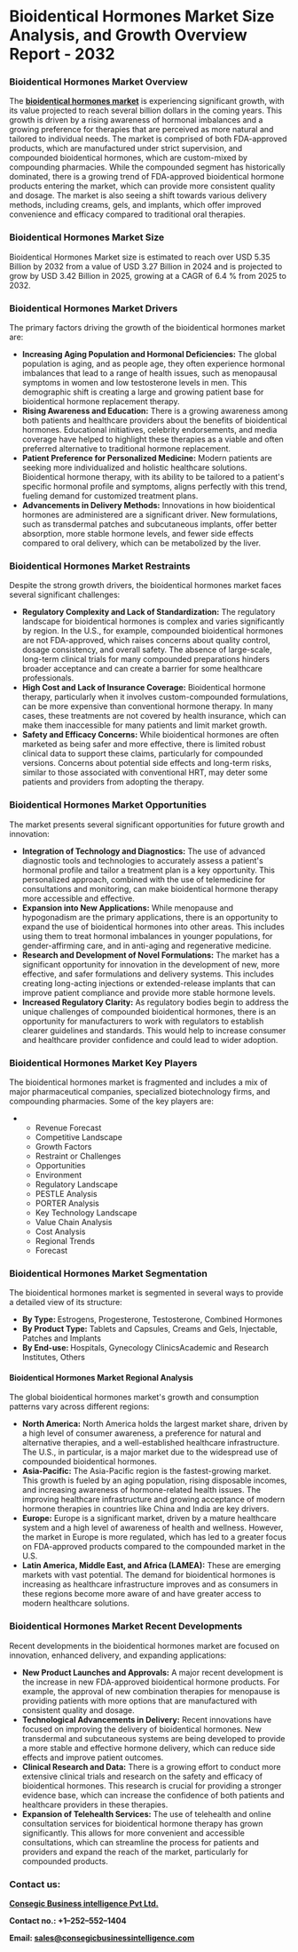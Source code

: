 # Bioidentical Hormones Market Size Analysis, and Growth Overview Report - 2032
<h3>Bioidentical Hormones Market Overview</h3>
The <strong><a href="https://www.consegicbusinessintelligence.com/en/request-sample/1598">bioidentical hormones market</a></strong> is experiencing significant growth, with its value projected to reach several billion dollars in the coming years. This growth is driven by a rising awareness of hormonal imbalances and a growing preference for therapies that are perceived as more natural and tailored to individual needs. The market is comprised of both FDA-approved products, which are manufactured under strict supervision, and compounded bioidentical hormones, which are custom-mixed by compounding pharmacies. While the compounded segment has historically dominated, there is a growing trend of FDA-approved bioidentical hormone products entering the market, which can provide more consistent quality and dosage. The market is also seeing a shift towards various delivery methods, including creams, gels, and implants, which offer improved convenience and efficacy compared to traditional oral therapies.
<h3 class="section-title">Bioidentical Hormones Market Size</h3>
Bioidentical Hormones Market size is estimated to reach over USD 5.35 Billion by 2032 from a value of USD 3.27 Billion in 2024 and is projected to grow by USD 3.42 Billion in 2025, growing at a CAGR of 6.4 % from 2025 to 2032.
<h3>Bioidentical Hormones Market Drivers</h3>
The primary factors driving the growth of the bioidentical hormones market are:
<ul>
 	<li><b>Increasing Aging Population and Hormonal Deficiencies:</b> The global population is aging, and as people age, they often experience hormonal imbalances that lead to a range of health issues, such as menopausal symptoms in women and low testosterone levels in men. This demographic shift is creating a large and growing patient base for bioidentical hormone replacement therapy.</li>
 	<li><b>Rising Awareness and Education:</b> There is a growing awareness among both patients and healthcare providers about the benefits of bioidentical hormones. Educational initiatives, celebrity endorsements, and media coverage have helped to highlight these therapies as a viable and often preferred alternative to traditional hormone replacement.</li>
 	<li><b>Patient Preference for Personalized Medicine:</b> Modern patients are seeking more individualized and holistic healthcare solutions. Bioidentical hormone therapy, with its ability to be tailored to a patient's specific hormonal profile and symptoms, aligns perfectly with this trend, fueling demand for customized treatment plans.</li>
 	<li><b>Advancements in Delivery Methods:</b> Innovations in how bioidentical hormones are administered are a significant driver. New formulations, such as transdermal patches and subcutaneous implants, offer better absorption, more stable hormone levels, and fewer side effects compared to oral delivery, which can be metabolized by the liver.</li>
</ul>
<h3>Bioidentical Hormones Market Restraints</h3>
Despite the strong growth drivers, the bioidentical hormones market faces several significant challenges:
<ul>
 	<li><b>Regulatory Complexity and Lack of Standardization:</b> The regulatory landscape for bioidentical hormones is complex and varies significantly by region. In the U.S., for example, compounded bioidentical hormones are not FDA-approved, which raises concerns about quality control, dosage consistency, and overall safety. The absence of large-scale, long-term clinical trials for many compounded preparations hinders broader acceptance and can create a barrier for some healthcare professionals.</li>
 	<li><b>High Cost and Lack of Insurance Coverage:</b> Bioidentical hormone therapy, particularly when it involves custom-compounded formulations, can be more expensive than conventional hormone therapy. In many cases, these treatments are not covered by health insurance, which can make them inaccessible for many patients and limit market growth.</li>
 	<li><b>Safety and Efficacy Concerns:</b> While bioidentical hormones are often marketed as being safer and more effective, there is limited robust clinical data to support these claims, particularly for compounded versions. Concerns about potential side effects and long-term risks, similar to those associated with conventional HRT, may deter some patients and providers from adopting the therapy.</li>
</ul>
<h3>Bioidentical Hormones Market Opportunities</h3>
The market presents several significant opportunities for future growth and innovation:
<ul>
 	<li><b>Integration of Technology and Diagnostics:</b> The use of advanced diagnostic tools and technologies to accurately assess a patient's hormonal profile and tailor a treatment plan is a key opportunity. This personalized approach, combined with the use of telemedicine for consultations and monitoring, can make bioidentical hormone therapy more accessible and effective.</li>
 	<li><b>Expansion into New Applications:</b> While menopause and hypogonadism are the primary applications, there is an opportunity to expand the use of bioidentical hormones into other areas. This includes using them to treat hormonal imbalances in younger populations, for gender-affirming care, and in anti-aging and regenerative medicine.</li>
 	<li><b>Research and Development of Novel Formulations:</b> The market has a significant opportunity for innovation in the development of new, more effective, and safer formulations and delivery systems. This includes creating long-acting injections or extended-release implants that can improve patient compliance and provide more stable hormone levels.</li>
 	<li><b>Increased Regulatory Clarity:</b> As regulatory bodies begin to address the unique challenges of compounded bioidentical hormones, there is an opportunity for manufacturers to work with regulators to establish clearer guidelines and standards. This would help to increase consumer and healthcare provider confidence and could lead to wider adoption.</li>
</ul>
<h3>Bioidentical Hormones Market Key Players</h3>
The bioidentical hormones market is fragmented and includes a mix of major pharmaceutical companies, specialized biotechnology firms, and compounding pharmacies. Some of the key players are:
<ul>
 	<li>
<ul>
 	<li>Revenue Forecast</li>
 	<li>Competitive Landscape</li>
 	<li>Growth Factors</li>
 	<li>Restraint or Challenges</li>
 	<li>Opportunities</li>
 	<li>Environment</li>
 	<li>Regulatory Landscape</li>
 	<li>PESTLE Analysis</li>
 	<li>PORTER Analysis</li>
 	<li>Key Technology Landscape</li>
 	<li>Value Chain Analysis</li>
 	<li>Cost Analysis</li>
 	<li>Regional Trends</li>
 	<li>Forecast</li>
</ul>
</li>
</ul>
<h3>Bioidentical Hormones Market Segmentation</h3>
The bioidentical hormones market is segmented in several ways to provide a detailed view of its structure:
<ul>
 	<li><strong><b>By Type</b></strong><strong><b>: </b></strong>Estrogens, Progesterone, Testosterone, Combined Hormones</li>
 	<li><strong><b>By Product Type</b></strong><strong><b>:</b></strong> Tablets and Capsules, Creams and Gels, Injectable, Patches and Implants</li>
 	<li><strong><b>By End-use</b></strong><strong><b>: </b></strong>Hospitals, Gynecology ClinicsAcademic and Research Institutes, Others</li>
</ul>
<h4>Bioidentical Hormones Market Regional Analysis</h4>
The global bioidentical hormones market's growth and consumption patterns vary across different regions:
<ul>
 	<li><b>North America:</b> North America holds the largest market share, driven by a high level of consumer awareness, a preference for natural and alternative therapies, and a well-established healthcare infrastructure. The U.S., in particular, is a major market due to the widespread use of compounded bioidentical hormones.</li>
 	<li><b>Asia-Pacific:</b> The Asia-Pacific region is the fastest-growing market. This growth is fueled by an aging population, rising disposable incomes, and increasing awareness of hormone-related health issues. The improving healthcare infrastructure and growing acceptance of modern hormone therapies in countries like China and India are key drivers.</li>
 	<li><b>Europe:</b> Europe is a significant market, driven by a mature healthcare system and a high level of awareness of health and wellness. However, the market in Europe is more regulated, which has led to a greater focus on FDA-approved products compared to the compounded market in the U.S.</li>
 	<li><b>Latin America, Middle East, and Africa (LAMEA):</b> These are emerging markets with vast potential. The demand for bioidentical hormones is increasing as healthcare infrastructure improves and as consumers in these regions become more aware of and have greater access to modern healthcare solutions.</li>
</ul>
<h3>Bioidentical Hormones Market Recent Developments</h3>
Recent developments in the bioidentical hormones market are focused on innovation, enhanced delivery, and expanding applications:
<ul>
 	<li><b>New Product Launches and Approvals:</b> A major recent development is the increase in new FDA-approved bioidentical hormone products. For example, the approval of new combination therapies for menopause is providing patients with more options that are manufactured with consistent quality and dosage.</li>
 	<li><b>Technological Advancements in Delivery:</b> Recent innovations have focused on improving the delivery of bioidentical hormones. New transdermal and subcutaneous systems are being developed to provide a more stable and effective hormone delivery, which can reduce side effects and improve patient outcomes.</li>
 	<li><b>Clinical Research and Data:</b> There is a growing effort to conduct more extensive clinical trials and research on the safety and efficacy of bioidentical hormones. This research is crucial for providing a stronger evidence base, which can increase the confidence of both patients and healthcare providers in these therapies.</li>
 	<li><b>Expansion of Telehealth Services:</b> The use of telehealth and online consultation services for bioidentical hormone therapy has grown significantly. This allows for more convenient and accessible consultations, which can streamline the process for patients and providers and expand the reach of the market, particularly for compounded products.</li>
</ul>
</div>
</div>
</div>
</div>
<div class="response-container-footer ng-tns-c4234192971-58">
<div class="actions-container-v2 ng-tns-c77174565-61">
<div class="buttons-container-v2 ng-tns-c77174565-61 ng-star-inserted">
<div class="thumb-animation" hidden=""></div>
<div class="thumb-animation" hidden=""></div>
<div class="regenerate-animation" hidden=""></div>
</div>
</div>
</div>
</div>
</div>
</div>
<div class="hidden-content-image-cache">
<h3><strong><b>Contact us:</b></strong></h3>
<a href="https://www.consegicbusinessintelligence.com/"><strong><u><b>Consegic Business intelligence Pvt Ltd.</b></u></strong></a>

<strong><b>Contact no.: +1–252–552–1404</b></strong>

<strong><b>Email: </b></strong><a href="mailto:sales@consegicbusinessintelligence.com"><strong><u><b>sales@consegicbusinessintelligence.com</b></u></strong></a>

</div>
